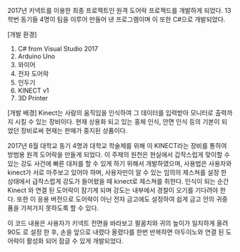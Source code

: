 2017년 키넥트를 이용한 최종 프로젝트인 원격 도어락 프로젝드를 개발하게 되었다.
13학번 동기들 4명이 팀을 이루어 만들어 낸 프로그램이며 이 또한 C#으로 개발되었다.

[개발 환경]
1. C# from Visual Studio 2017
2. Arduino Uno
3. 와이어
4. 전자 도어락
5. 인두기
6. KINECT v1
7. 3D Printer

[개발 배경]
Kinect는 사람의 움직임을 인식하여 그 데이터를 입력받아 모니터로 출력까지 시킬 수 있는 장비이다. 현재 상용화 되고 있는 홍체 인식, 안면 인식 등의 
기본이 되었던 장비로써 현재는 판매가 중지된 상품이다.

2017년 6월 대학교 동기 4명과 대학교 학술제를 위해 이 KINECT라는 장비를 통하여 방범용 원격 도어락을 만들게 되었다.
이 주제의 원천은 현실에서 갑작스럽게 맞이할 수 있는 강도 사건에 빠른 대처를 할 수 있게 하기 위해서 개발하였으며, 
사용법은 사용자와 kinect가 서로 마주보고 있어야 하며, 사용자만이 알 수 있는 임의의 제스쳐를 설정 한 상태에서 급작스럽게 강도가 들어왔을 때
kinect로 제스쳐를 취한다. 인식이 되는 순간 Kinect 와 연결 된 도어락이 잠기게 되며 강도는 내부에서 경찰이 오기를 기다려야 한다.
또한 이 응용 버전으로 도어락이 아닌 전자 금고에도 설정하여 쉽게 금고 안의 귀중품을 가져가지 못하도록 할 수 있다.


이 코드 내용은 사용자가 키넥트 전면을 바라보고 팔꿈치와 귀의 높이가 일치하게 올려 90도 로 설정 한 후, 손을 앞으로 내렸다 올렸다를 한번 반복하면
아두이노와 연결 된 도어락이 활성화 되어 잠글 수 있게 개발되었다.
